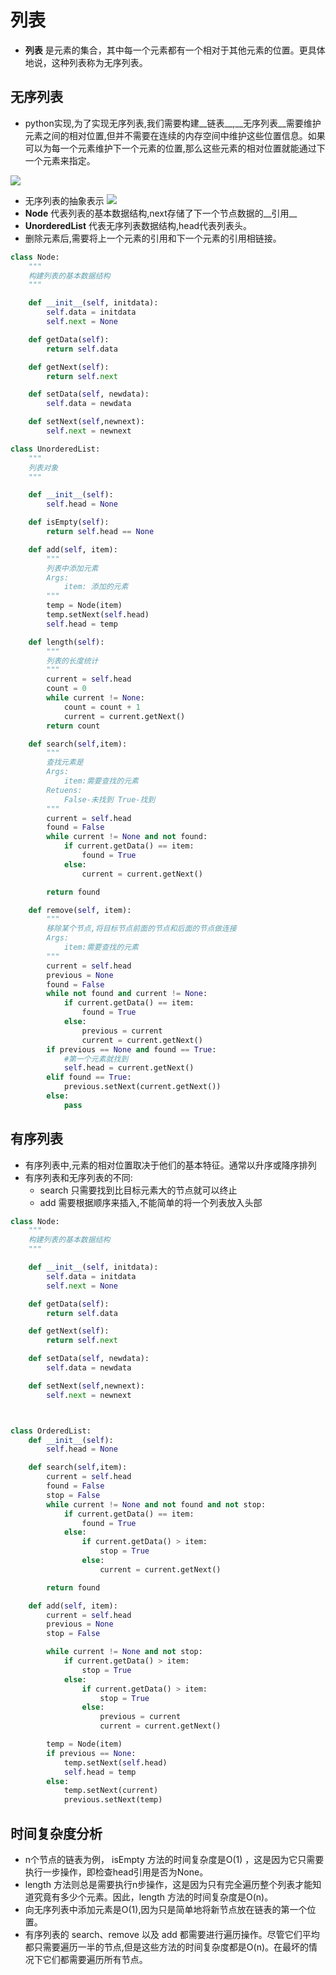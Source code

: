 # 列表
* __列表__ 是元素的集合，其中每一个元素都有一个相对于其他元素的位置。更具体地说，这种列表称为无序列表。

## 无序列表

* python实现,为了实现无序列表,我们需要构建__链表__,__无序列表__需要维护元素之间的相对位置,但并不需要在连续的内存空间中维护这些位置信息。如果可以为每一个元素维护下一个元素的位置,那么这些元素的相对位置就能通过下一个元素来指定。

<a href="https://sm.ms/image/Ssm5KXjMuex1V6f" target="_blank"><img src="https://i.loli.net/2020/01/26/Ssm5KXjMuex1V6f.png" ></a>

* 无序列表的抽象表示
<a href="https://sm.ms/image/KY5SrF6VvufQpxA" target="_blank"><img src="https://i.loli.net/2020/01/26/KY5SrF6VvufQpxA.png" ></a>
* __Node__ 代表列表的基本数据结构,next存储了下一个节点数据的__引用__
* __UnorderedList__ 代表无序列表数据结构,head代表列表头。
* 删除元素后,需要将上一个元素的引用和下一个元素的引用相链接。

```python
class Node:
    """
    构建列表的基本数据结构
    """

    def __init__(self, initdata):
        self.data = initdata
        self.next = None

    def getData(self):
        return self.data

    def getNext(self):
        return self.next

    def setData(self, newdata):
        self.data = newdata

    def setNext(self,newnext):
        self.next = newnext

class UnorderedList:
    """
    列表对象
    """

    def __init__(self):
        self.head = None

    def isEmpty(self):
        return self.head == None

    def add(self, item):
        """
        列表中添加元素
        Args:
            item: 添加的元素
        """
        temp = Node(item)
        temp.setNext(self.head)
        self.head = temp

    def length(self):
        """
        列表的长度统计
        """
        current = self.head
        count = 0
        while current != None:
            count = count + 1
            current = current.getNext()
        return count

    def search(self,item):
        """
        查找元素是
        Args:
            item:需要查找的元素
        Retuens:
            False-未找到 True-找到
        """
        current = self.head
        found = False
        while current != None and not found:
            if current.getData() == item:
                found = True
            else:
                current = current.getNext()

        return found

    def remove(self, item):
        """
        移除某个节点,将目标节点前面的节点和后面的节点做连接
        Args:
            item:需要查找的元素
        """
        current = self.head
        previous = None
        found = False
        while not found and current != None:
            if current.getData() == item:
                found = True
            else:
                previous = current
                current = current.getNext()
        if previous == None and found == True:
            #第一个元素就找到
            self.head = current.getNext()
        elif found == True:
            previous.setNext(current.getNext())
        else:
            pass

```

## 有序列表
* 有序列表中,元素的相对位置取决于他们的基本特征。通常以升序或降序排列
* 有序列表和无序列表的不同:
    * search 只需要找到比目标元素大的节点就可以终止
    * add 需要根据顺序来插入,不能简单的将一个列表放入头部

```python
class Node:
    """
    构建列表的基本数据结构
    """

    def __init__(self, initdata):
        self.data = initdata
        self.next = None

    def getData(self):
        return self.data

    def getNext(self):
        return self.next

    def setData(self, newdata):
        self.data = newdata

    def setNext(self,newnext):
        self.next = newnext



class OrderedList:
    def __init__(self):
        self.head = None

    def search(self,item):
        current = self.head
        found = False
        stop = False
        while current != None and not found and not stop:
            if current.getData() == item:
                found = True
            else:
                if current.getData() > item:
                    stop = True
                else:
                    current = current.getNext()

        return found

    def add(self, item):
        current = self.head
        previous = None
        stop = False

        while current != None and not stop:
            if current.getData() > item:
                stop = True
            else:
                if current.getData() > item:
                    stop = True
                else:
                    previous = current
                    current = current.getNext()

        temp = Node(item)
        if previous == None:
            temp.setNext(self.head)
            self.head = temp
        else:
            temp.setNext(current)
            previous.setNext(temp)
```

## 时间复杂度分析
* n个节点的链表为例， isEmpty 方法的时间复杂度是O(1) ，这是因为它只需要执行一步操作，即检查head引用是否为None。
* length 方法则总是需要执行n步操作，这是因为只有完全遍历整个列表才能知道究竟有多少个元素。因此，length 方法的时间复杂度是O(n)。
* 向无序列表中添加元素是O(1),因为只是简单地将新节点放在链表的第一个位置。
* 有序列表的 search、remove 以及 add 都需要进行遍历操作。尽管它们平均都只需要遍历一半的节点,但是这些方法的时间复杂度都是O(n)。在最坏的情况下它们都需要遍历所有节点。

 
